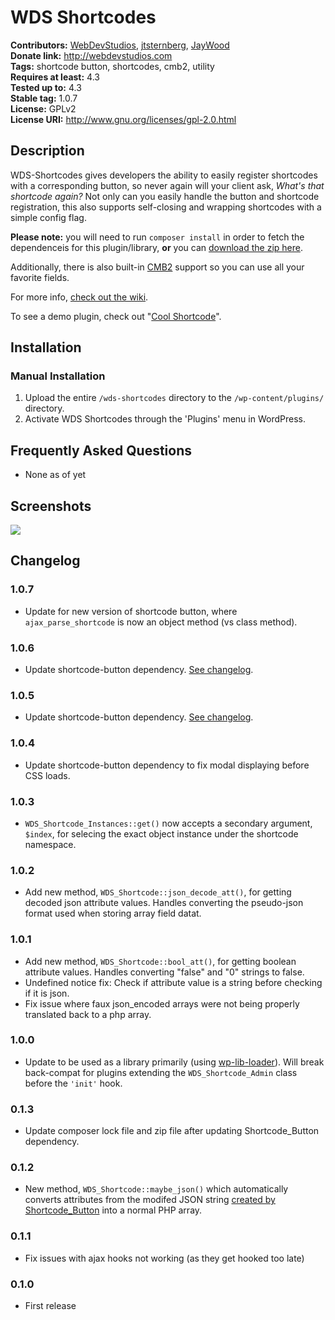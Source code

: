 # WDS Shortcodes #
**Contributors:**      [WebDevStudios](https://github.com/WebDevStudios), [jtsternberg](https://github.com/jtsternberg), [JayWood](https://github.com/JayWood)   
**Donate link:**       http://webdevstudios.com  
**Tags:**              shortcode button, shortcodes, cmb2, utility   
**Requires at least:** 4.3  
**Tested up to:**      4.3  
**Stable tag:**        1.0.7  
**License:**           GPLv2  
**License URI:**       http://www.gnu.org/licenses/gpl-2.0.html  

## Description ##

WDS-Shortcodes gives developers the ability to easily register shortcodes with a corresponding button, so never again will your client ask, _What's that shortcode again?_ Not only can you easily handle the button and shortcode registration, this also supports self-closing and wrapping shortcodes with a simple config flag.

**Please note:** you will need to run `composer install` in order to fetch the dependenceis for this plugin/library, **or** you can [download the zip here](https://github.com/WebDevStudios/WDS-Shortcodes/blob/master/wds-shortcodes.zip?raw=true).
 
Additionally, there is also built-in [CMB2](http://wordpress.org/plugins/cmb2/) support so you can use all your favorite fields. 

For more info, [check out the wiki](https://github.com/WebDevStudios/WDS-Shortcodes/wiki).

To see a demo plugin, check out "[Cool Shortcode](https://github.com/jtsternberg/Cool-Shortcode)".

## Installation ##

### Manual Installation ###

1. Upload the entire `/wds-shortcodes` directory to the `/wp-content/plugins/` directory.
2. Activate WDS Shortcodes through the 'Plugins' menu in WordPress.

## Frequently Asked Questions ##

* None as of yet

## Screenshots ##
![](https://raw.githubusercontent.com/WebDevStudios/WDS-Shortcodes/master/screenshot1.png)

## Changelog ##

### 1.0.7 ###
* Update for new version of shortcode button, where `ajax_parse_shortcode` is now an object method (vs class method).

### 1.0.6 ###
* Update shortcode-button dependency. [See changelog](https://github.com/jtsternberg/Shortcode_Button#changelog).

### 1.0.5 ###
* Update shortcode-button dependency. [See changelog](https://github.com/jtsternberg/Shortcode_Button#changelog).

### 1.0.4 ###
* Update shortcode-button dependency to fix modal displaying before CSS loads.

### 1.0.3 ###
* `WDS_Shortcode_Instances::get()` now accepts a secondary argument, `$index`, for selecing the exact object instance under the shortcode namespace.

### 1.0.2 ###
* Add new method, `WDS_Shortcode::json_decode_att()`, for getting decoded json attribute values. Handles converting the pseudo-json format used when storing array field datat.

### 1.0.1 ###
* Add new method, `WDS_Shortcode::bool_att()`, for getting boolean attribute values. Handles converting "false" and "0" strings to false.
* Undefined notice fix: Check if attribute value is a string before checking if it is json.
* Fix issue where faux json_encoded arrays were not being properly translated back to a php array.

### 1.0.0 ###
* Update to be used as a library primarily (using [wp-lib-loader](https://github.com/jtsternberg/wp-lib-loader)). Will break back-compat for plugins extending the `WDS_Shortcode_Admin` class before the `'init'` hook.

### 0.1.3 ###
* Update composer lock file and zip file after updating Shortcode_Button dependency.

### 0.1.2 ###
* New method, `WDS_Shortcode::maybe_json()` which automatically converts attributes from the modifed JSON string [created by Shortcode_Button](https://github.com/jtsternberg/Shortcode_Button/commit/c186e98b2f94a1e565d85593033d9b2a499d9e8e#diff-6846d1b0c8144484af006af499cd053dR397) into a normal PHP array.

### 0.1.1 ###
* Fix issues with ajax hooks not working (as they get hooked too late)

### 0.1.0 ###
* First release
